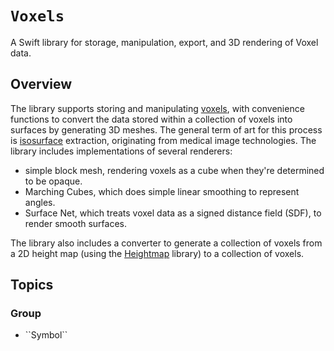 # ``Voxels``

A Swift library for storage, manipulation, export, and 3D rendering of Voxel data.

## Overview

The library supports storing and manipulating [voxels](https://en.wikipedia.org/wiki/Voxel), with convenience functions to convert the data stored within a collection of voxels into surfaces by generating 3D meshes.
The general term of art for this process is [isosurface](https://en.wikipedia.org/wiki/Isosurface) extraction, originating from medical image technologies.
The library includes implementations of several renderers:

- simple block mesh, rendering voxels as a cube when they're determined to be opaque. 
- Marching Cubes, which does simple linear smoothing to represent angles.
- Surface Net, which treats voxel data as a signed distance field (SDF), to render smooth surfaces.

The library also includes a converter to generate a collection of voxels from a 2D height map (using the [Heightmap](https://github.com/heckj/Heightmap) library) to a collection of voxels.

## Topics

### <!--@START_MENU_TOKEN@-->Group<!--@END_MENU_TOKEN@-->

- <!--@START_MENU_TOKEN@-->``Symbol``<!--@END_MENU_TOKEN@-->
